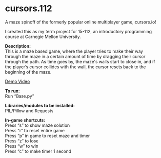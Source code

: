 # cursors.112
A maze spinoff of the formerly popular online multiplayer game, cursors.io! 

I created this as my term project for 15-112, an introductory programming course at Carnegie Mellon University.

**Description:** <br />
This is a maze based game, where the player tries to make their way through the maze in a certain amount of time by dragging their cursor through the path. As time goes by, the maze's walls start to close in, and if the player’s cursor collides with the wall, the cursor resets back to the beginning of the maze.

[Demo Video](https://tinyurl.com/cursors112)

**To run:** <br />
Run “Base.py”

**Libraries/modules to be installed:** <br />
PIL/Pillow and Requests

**In-game shortcuts:** <br />
Press “s” to show maze solution<br />
Press “r” to reset entire game<br />
Press “p” in game to reset maze and timer<br />
Press “z” to lose<br />
Press “w” to win<br />
Press “c” to make timer 1 second<br />
